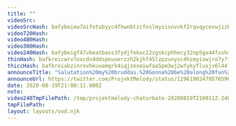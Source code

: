 ```yaml
---
title: ""
videoSrc: 
videoSrcHash: bafybeiew7aifotubyyc4fhwnbtzcfnslmyzisnvvkf2rqvqyceswjizbe4?filename=projektmelody-chaturbate-2020-08-19.mp4
video720Hash: 
video480Hash: 
video360Hash: 
video240Hash: bafybeigf47vbeatbass3fydjfekoc22zgskcphhecy32np5gx44fxshayi?filename=projektmelody-chaturbate-20200819T210011Z-240p.mp4
thinHash: bafkreicwrv7oxcdvdddspeuoerzzh2kjhf45lzpzunysc4hzmyixwjre7y?filename=20200819T210011Z_thin.jpg
thiccHash: bafkreiabzinrovhkuuamqrk4iqjzexeiwfaa5pm3wj2wfykyfluxjv6l44?filename=20200819T210011Z_thicc.jpg
announceTitle: "Salutation%20my%20bruddas.%20Gonna%20be%20along%20fun%20day%2C%20starting%20with%20CB%21%21%20%20I%27m%20live%3A"
announceUrl: https://twitter.com/ProjektMelody/status/1296190247957659649
date: 2020-08-19T21:00:11.000Z
note: 
video240TmpFilePath: /tmp/projektmelody-chaturbate-20200819T210011Z-240p.mp4
tmpFilePath: 
layout: layouts/vod.njk
---
```

